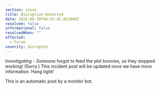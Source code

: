 ```yaml
---
section: issue
title: Disruption Detected
date: 2022-08-30T04:31:42.812804Z
resolved: false
informational: false
resolvedWhen: ""
affected:
  - Forum
severity: disrupted
---
```

*Investigating* - _Someone_ forgot to feed the plot bunnies, so they stopped working! (Sorry.) This incident post will be updated once we have more information. Hang tight!

This is an automatic post by a monitor bot.
        